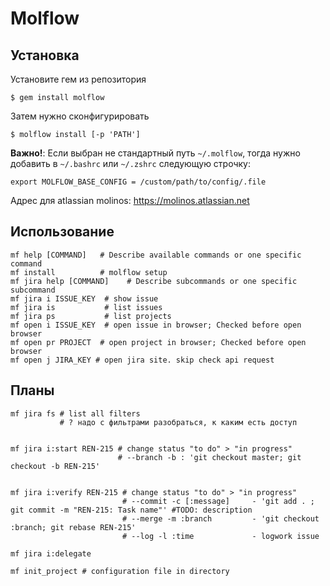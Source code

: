 # Molflow


## Установка

Установите гем из репозитория

    $ gem install molflow

Затем нужно сконфигурировать

    $ molflow install [-p 'PATH']

**Важно!**: Если выбран не стандартный путь `~/.molflow`, тогда нужно добавить в `~/.bashrc` или `~/.zshrc`
следующую строчку:

    export MOLFLOW_BASE_CONFIG = /custom/path/to/config/.file

Адрес для atlassian molinos: https://molinos.atlassian.net


## Использование

    mf help [COMMAND]   # Describe available commands or one specific command
    mf install          # molflow setup
    mf jira help [COMMAND]    # Describe subcommands or one specific subcommand
    mf jira i ISSUE_KEY  # show issue
    mf jira is           # list issues
    mf jira ps           # list projects
    mf open i ISSUE_KEY  # open issue in browser; Checked before open browser
    mf open pr PROJECT  # open project in browser; Checked before open browser
    mf open j JIRA_KEY # open jira site. skip check api request

## Планы


    mf jira fs # list all filters
               # ? надо с фильтрами разобраться, к каким есть доступ


    mf jira i:start REN-215 # change status "to do" > "in progress"
                            # --branch -b : 'git checkout master; git checkout -b REN-215'


    mf jira i:verify REN-215 # change status "to do" > "in progress"
                             # --commit -c [:message]     - 'git add . ; git commit -m "REN-215: Task name"' #TODO: description
                             # --merge -m :branch         - 'git checkout :branch; git rebase REN-215'
                             # --log -l :time             - logwork issue

    mf jira i:delegate

    mf init_project # configuration file in directory